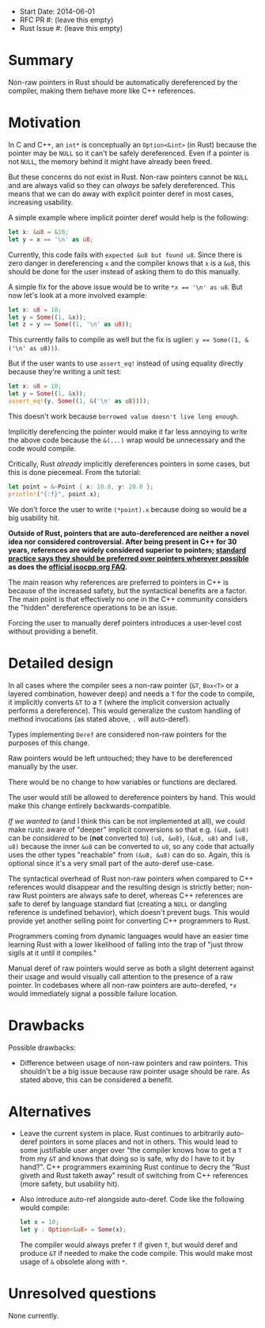 - Start Date: 2014-06-01
- RFC PR #: (leave this empty)
- Rust Issue #: (leave this empty)

# Summary

Non-raw pointers in Rust should be automatically dereferenced by the compiler,
making them behave more like C++ references.

# Motivation

In C and C++, an `int*` is conceptually an `Option<&int>` (in Rust) because the
pointer may be `NULL` so it can't be safely dereferenced. Even if a pointer is
not `NULL`, the memory behind it might have already been freed.

But these concerns do not exist in Rust. Non-raw pointers cannot be `NULL` and
are always valid so they can _always_ be safely dereferenced. This means that we
can do away with explicit pointer deref in most cases, increasing usability.

A simple example where implicit pointer deref would help is the following:

```rust
let x: &u8 = &10;
let y = x == '\n' as u8;
```

Currently, this code fails with `expected &u8 but found u8`. Since there is zero
danger in dereferencing `x` and the compiler knows that `x` is a `&u8`, this
should be done for the user instead of asking them to do this manually.

A simple fix for the above issue would be to write `*x == '\n' as u8`. But now
let's look at a more involved example:

```rust
let x: u8 = 10;
let y = Some((1, &x));
let z = y == Some((1, '\n' as u8));
```

This currently fails to compile as well but the fix is uglier:
`y == Some((1, &('\n' as u8)))`.


But if the user wants to use `assert_eq!` instead of using equality directly
because they're writing a unit test:

```rust
let x: u8 = 10;
let y = Some((1, &x));
assert_eq!(y, Some((1, &('\n' as u8))));
```

This doesn't work because `borrowed value doesn't live long enough`.

Implicitly derefencing the pointer would make it far less annoying to write the
above code because the `&(...)` wrap would be unnecessary and the code would
compile.

Critically, Rust _already_ implicitly dereferences pointers in some cases, but
this is done piecemeal. From the tutorial:

```rust
let point = &~Point { x: 10.0, y: 20.0 };
println!("{:f}", point.x);
```

We don't force the user to write `(*point).x` because doing so would be a big
usability hit.

**Outside of Rust, pointers that are auto-dereferenced are neither a novel idea
nor considered controversial. After being present in C++ for 30 years,
references are widely considered superior to pointers; [standard practice says
they should be preferred over pointers wherever
possible](http://stackoverflow.com/a/7058373/1672783) as does the [official
isocpp.org FAQ](https://isocpp.org/wiki/faq/references#refs-vs-ptrs).**

The main reason why references are preferred to pointers in C++ is because of
the increased safety, but the syntactical benefits are a factor. The main point
is that effectively no one in the C++ community considers the "hidden"
dereference operations to be an issue.

Forcing the user to manually deref pointers introduces a user-level cost without
providing a benefit.

# Detailed design

In all cases where the compiler sees a non-raw pointer (`&T`, `Box<T>` or a
layered combination, however deep) and needs a `T` for the code to compile, it
implicitly converts `&T` to a `T` (where the implicit conversion actually
performs a dereference). This would generalize the custom handling of method
invocations (as stated above, `.` will auto-deref).

Types implementing `Deref` are considered non-raw pointers for the purposes of
this change.

Raw pointers would be left untouched; they have to be dereferenced manually by
the user.

There would be no change to how variables or functions are declared.

The user would still be allowed to dereference pointers by hand. This would make
this change entirely backwards-compatible.

_If we wanted to_ (and I think this can be not implemented at all), we could
make rustc aware of "deeper" implicit conversions so that e.g. `(&u8, &u8)` can
be _considered_ to be (**not** converted to) `(u8, &u8)`, `(&u8, u8)` and `(u8,
u8)` because the inner `&u8` can be converted to `u8`, so any code that actually
uses the other types "reachable" from `(&u8, &u8)` can do so. Again, this is
optional since it's a very small part of the auto-deref use-case.

The syntactical overhead of Rust non-raw pointers when compared to C++
references would disappear and the resulting design is strictly better; non-raw
Rust pointers are always safe to deref, whereas C++ references are safe to deref
by language standard fiat (creating a `NULL` or dangling reference is undefined
behavior), which doesn't prevent bugs. This would provide yet another selling
point for converting C++ programmers to Rust.

Programmers coming from dynamic languages would have an easier time learning
Rust with a lower likelihood of falling into the trap of "just throw sigils at
it until it compiles."

Manual deref of raw pointers would serve as both a slight deterrent against
their usage and would visually call attention to the presence of a raw pointer.
In codebases where all non-raw pointers are auto-derefed, `*x` would immediately
signal a possible failure location.

# Drawbacks

Possible drawbacks:

- Difference between usage of non-raw pointers and raw pointers. This shouldn't
  be a big issue because raw pointer usage should be rare. As stated above, this
  can be considered a benefit.

# Alternatives

- Leave the current system in place. Rust continues to arbitrarily auto-deref
  pointers in some places and not in others. This would lead to some justifiable
  user anger over "the compiler knows how to get a `T` from my `&T` and knows
  that doing so is safe, why do I have to it by hand?". C++ programmers
  examining Rust continue to decry the "Rust giveth and Rust taketh away"
  result of switching from C++ references (more safety, but usability hit).
- Also introduce auto-ref alongside auto-deref. Code like the following would
  compile:

    ```rust
    let x = 10;
    let y : Option<&u8> = Some(x);
    ```
  The compiler would always prefer `T` if given `T`, but would deref and produce
  `&T` if needed to make the code compile. This would make most usage of `&`
  obsolete along with `*`.

# Unresolved questions

None currently.
